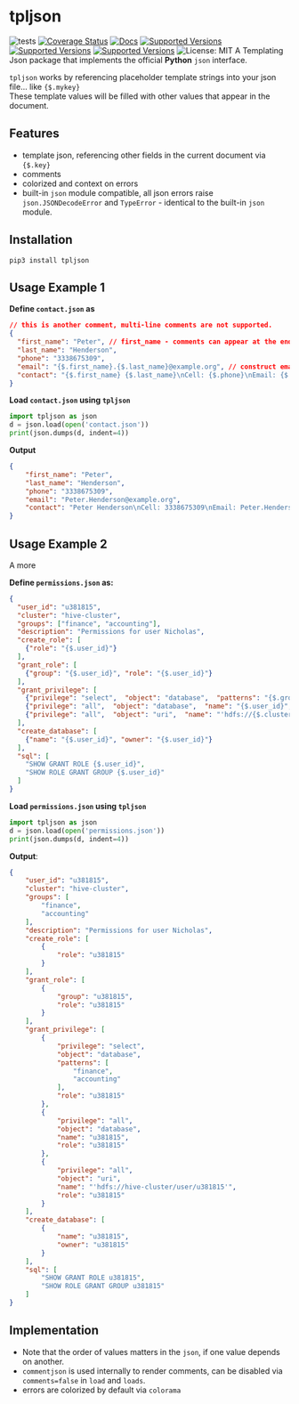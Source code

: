 # tpljson

![tests](https://github.com/OpenBigDataPlatform/tpljson/workflows/tests/badge.svg?branch=master)
[![Coverage Status](https://coveralls.io/repos/github/OpenBigDataPlatform/tpljson/badge.svg?branch=master)](https://coveralls.io/github/OpenBigDataPlatform/tpljson?branch=master)
[![Docs](https://readthedocs.org/projects/tpljson/badge/?style=flat)](https://github.com/OpenBigDataPlatform/tpljson)
[![Supported Versions](https://img.shields.io/pypi/pyversions/tpljson.svg)](https://github.com/OpenBigDataPlatform/tpljson)
[![Supported Versions](https://img.shields.io/pypi/v/tpljson.svg)](https://github.com/OpenBigDataPlatform/tpljson)
[![Supported Versions](https://img.shields.io/conda/vn/conda-forge/tpljson.svg)](https://github.com/OpenBigDataPlatform/tpljson)
![License: MIT](https://img.shields.io/badge/License-MIT-blue.svg)
A Templating Json package that implements the official **Python** `json` interface.

`tpljson` works by referencing placeholder template strings into your json file... like `{$.mykey}`  
These template values will be filled with other values that appear in the document.


## Features
- template json, referencing other fields in the current document via `{$.key}`
- comments
- colorized and context on errors
- built-in `json` module compatible, all json errors raise `json.JSONDecodeError` and `TypeError` - 
identical to the built-in `json` module.
  
## Installation
```properties
pip3 install tpljson
```

## Usage Example 1
**Define `contact.json` as**
```json
// this is another comment, multi-line comments are not supported.
{
  "first_name": "Peter", // first_name - comments can appear at the end of a line
  "last_name": "Henderson",
  "phone": "3338675309",
  "email": "{$.first_name}.{$.last_name}@example.org", // construct email address from 
  "contact": "{$.first_name} {$.last_name}\nCell: {$.phone}\nEmail: {$.email}"
}
```

**Load `contact.json` using `tpljson`**
```python
import tpljson as json
d = json.load(open('contact.json'))
print(json.dumps(d, indent=4))
```
**Output**
```json
{
    "first_name": "Peter",
    "last_name": "Henderson",
    "phone": "3338675309",
    "email": "Peter.Henderson@example.org",
    "contact": "Peter Henderson\nCell: 3338675309\nEmail: Peter.Henderson@example.org"
}
```


## Usage Example 2
A more 

**Define `permissions.json` as:**
```json
{
  "user_id": "u381815",
  "cluster": "hive-cluster",
  "groups": ["finance", "accounting"],
  "description": "Permissions for user Nicholas",
  "create_role": [
    {"role": "{$.user_id}"}
  ],
  "grant_role": [
    {"group": "{$.user_id}", "role": "{$.user_id}"}
  ],
  "grant_privilege": [
    {"privilege": "select",  "object": "database",  "patterns": "{$.groups}", "role": "{$.user_id}"},
    {"privilege": "all",  "object": "database",  "name": "{$.user_id}", "role": "{$.user_id}"},
    {"privilege": "all",  "object": "uri",  "name": "'hdfs://{$.cluster}/user/{$.user_id}'", "role": "{$.user_id}"}
  ],
  "create_database": [
    {"name": "{$.user_id}", "owner": "{$.user_id}"}
  ],
  "sql": [
    "SHOW GRANT ROLE {$.user_id}",
    "SHOW ROLE GRANT GROUP {$.user_id}"
  ]
}
```

**Load `permissions.json` using `tpljson`**
```python
import tpljson as json
d = json.load(open('permissions.json'))
print(json.dumps(d, indent=4))
```

**Output**:
```json
{
    "user_id": "u381815",
    "cluster": "hive-cluster",
    "groups": [
        "finance",
        "accounting"
    ],
    "description": "Permissions for user Nicholas",
    "create_role": [
        {
            "role": "u381815"
        }
    ],
    "grant_role": [
        {
            "group": "u381815",
            "role": "u381815"
        }
    ],
    "grant_privilege": [
        {
            "privilege": "select",
            "object": "database",
            "patterns": [
                "finance",
                "accounting"
            ],
            "role": "u381815"
        },
        {
            "privilege": "all",
            "object": "database",
            "name": "u381815",
            "role": "u381815"
        },
        {
            "privilege": "all",
            "object": "uri",
            "name": "'hdfs://hive-cluster/user/u381815'",
            "role": "u381815"
        }
    ],
    "create_database": [
        {
            "name": "u381815",
            "owner": "u381815"
        }
    ],
    "sql": [
        "SHOW GRANT ROLE u381815",
        "SHOW ROLE GRANT GROUP u381815"
    ]
}
```

## Implementation
- Note that the order of values matters in the `json`, if one value depends on another.
- `commentjson` is used internally to render comments, can be disabled via `comments=false` in `load` and `loads`.
- errors are colorized by default via `colorama`

